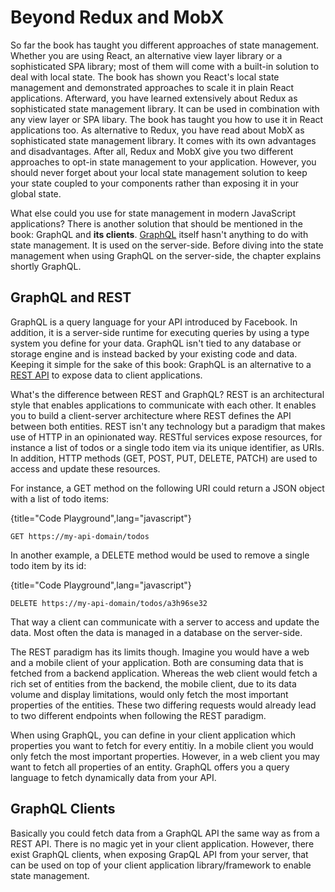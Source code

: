 # Beyond Redux and MobX

So far the book has taught you different approaches of state management. Whether you are using React, an alternative view layer library or a sophisticated SPA library; most of them will come with a built-in solution to deal with local state. The book has shown you React's local state management and demonstrated approaches to scale it in plain React applications. Afterward, you have learned extensively about Redux as sophisticated state management library. It can be used in combination with any view layer or SPA libary. The book has taught you how to use it in React applications too. As alternative to Redux, you have read about MobX as sophisticated state management library. It comes with its own advantages and disadvantages. After all, Redux and MobX give you two different approaches to opt-in state management to your application. However, you should never forget about your local state management solution to keep your state coupled to your components rather than exposing it in your global state.

What else could you use for state management in modern JavaScript applications? There is another solution that should be mentioned in the book: GraphQL and **its clients**. [GraphQL](http://graphql.org/) itself hasn't anything to do with state management. It is used on the server-side. Before diving into the state management when using GraphQL on the server-side, the chapter explains shortly GraphQL.

## GraphQL and REST

GraphQL is a query language for your API introduced by Facebook. In addition, it is a server-side runtime for executing queries by using a type system you define for your data. GraphQL isn't tied to any database or storage engine and is instead backed by your existing code and data. Keeping it simple for the sake of this book: GraphQL is an alternative to a [REST API](https://www.robinwieruch.de/what-is-an-api-javascript/) to expose data to client applications.

What's the difference between REST and GraphQL? REST is an architectural style that enables applications to communicate with each other. It enables you to build a client-server architecture where REST defines the API between both entities. REST isn't any technology but a paradigm that makes use of HTTP in an opinionated way. RESTful services expose resources, for instance a list of todos or a single todo item via its unique identifier, as URIs. In addition, HTTP methods (GET, POST, PUT, DELETE, PATCH) are used to access and update these resources.

For instance, a GET method on the following URI could return a JSON object with a list of todo items:

{title="Code Playground",lang="javascript"}
~~~~~~~~
GET https://my-api-domain/todos
~~~~~~~~

In another example, a DELETE method would be used to remove a single todo item by its id:

{title="Code Playground",lang="javascript"}
~~~~~~~~
DELETE https://my-api-domain/todos/a3h96se32
~~~~~~~~

That way a client can communicate with a server to access and update the data. Most often the data is managed in a database on the server-side.

The REST paradigm has its limits though. Imagine you would have a web and a mobile client of your application. Both are consuming data that is fetched from a backend application. Whereas the web client would fetch a rich set of entities from the backend, the mobile client, due to its data volume and display limitations, would only fetch the most important properties of the entities. These two differing requests would already lead to two different endpoints when following the REST paradigm.

When using GraphQL, you can define in your client application which properties you want to fetch for every entitiy. In a mobile client you would only fetch the most important properties. However, in a web client you may want to fetch all properties of an entity. GraphQL offers you a query language to fetch dynamically data from your API.

## GraphQL Clients

Basically you could fetch data from a GraphQL API the same way as from a REST API. There is no magic yet in your client application. However, there exist GraphQL clients, when exposing GrapQL API from your server, that can be used on top of your client application library/framework to enable state management.
